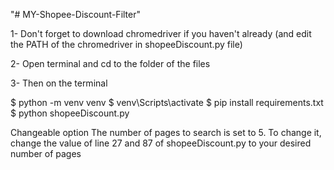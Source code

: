 "# MY-Shopee-Discount-Filter" 

1- Don't forget to download chromedriver if you haven't already (and edit the PATH of the chromedriver in shopeeDiscount.py file)

2- Open terminal and cd to the folder of the files

3- Then on the terminal
  
 $ python -m venv venv
 $ venv\Scripts\activate
 $ pip install requirements.txt
 $ python shopeeDiscount.py


Changeable option
The number of pages to search is set to 5. To change it, change the value of line 27 and 87 of shopeeDiscount.py to your desired number of pages
